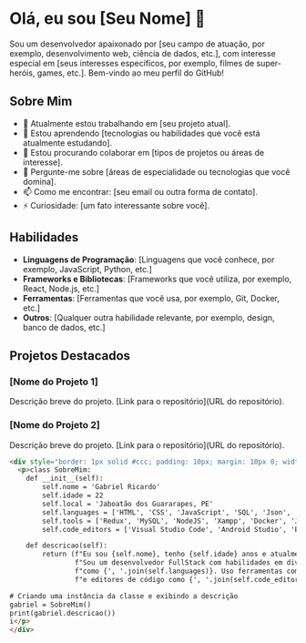 # Olá, eu sou [Seu Nome] 👋

Sou um desenvolvedor apaixonado por [seu campo de atuação, por exemplo, desenvolvimento web, ciência de dados, etc.], com interesse especial em [seus interesses específicos, por exemplo, filmes de super-heróis, games, etc.]. Bem-vindo ao meu perfil do GitHub!

## Sobre Mim

- 🔭 Atualmente estou trabalhando em [seu projeto atual].
- 🌱 Estou aprendendo [tecnologias ou habilidades que você está atualmente estudando].
- 👯 Estou procurando colaborar em [tipos de projetos ou áreas de interesse].
- 💬 Pergunte-me sobre [áreas de especialidade ou tecnologias que você domina].
- 📫 Como me encontrar: [seu email ou outra forma de contato].
- ⚡ Curiosidade: [um fato interessante sobre você].

## Habilidades

- **Linguagens de Programação**: [Linguagens que você conhece, por exemplo, JavaScript, Python, etc.]
- **Frameworks e Bibliotecas**: [Frameworks que você utiliza, por exemplo, React, Node.js, etc.]
- **Ferramentas**: [Ferramentas que você usa, por exemplo, Git, Docker, etc.]
- **Outros**: [Qualquer outra habilidade relevante, por exemplo, design, banco de dados, etc.]

## Projetos Destacados

### [Nome do Projeto 1]
Descrição breve do projeto. [Link para o repositório](URL do repositório).

### [Nome do Projeto 2]
Descrição breve do projeto. [Link para o repositório](URL do repositório).


```html
<div style="border: 1px solid #ccc; padding: 10px; margin: 10px 0; width: 100%; box-sizing: border-box; background-color: black; color: white; border-radius: 15px;">
  <p>class SobreMim:
    def __init__(self):
        self.nome = 'Gabriel Ricardo'
        self.idade = 22
        self.local = 'Jaboatão dos Guararapes, PE'
        self.languages = ['HTML', 'CSS', 'JavaScript', 'SQL', 'Json', 'Java', 'PHP', 'Dart', 'TypeScript', 'NoSQL']
        self.tools = ['Redux', 'MySQL', 'NodeJS', 'Xampp', 'Docker', 'JWT', 'Jest', 'RTL', 'MongoDB', 'Express', 'Laravel', 'Flutter', 'React']
        self.code_editors = ['Visual Studio Code', 'Android Studio', 'Eclipse']

    def descricao(self):
        return (f"Eu sou {self.nome}, tenho {self.idade} anos e atualmente moro em {self.local}. "
                f"Sou um desenvolvedor FullStack com habilidades em diversas linguagens de programação "
                f"como {', '.join(self.languages)}. Uso ferramentas como {', '.join(self.tools)} "
                f"e editores de código como {', '.join(self.code_editors)}.")

# Criando uma instância da classe e exibindo a descrição
gabriel = SobreMim()
print(gabriel.descricao())
i</p>
</div>
